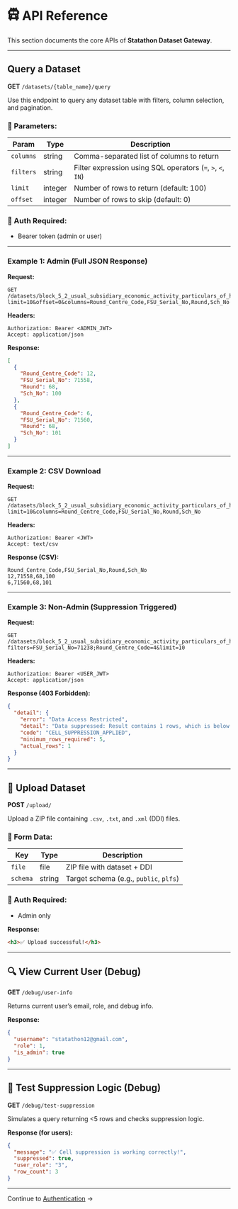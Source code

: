 # 🛱️ API Reference

This section documents the core APIs of  **Statathon Dataset Gateway**.

---

## Query a Dataset

**GET** `/datasets/{table_name}/query`

Use this endpoint to query any dataset table with filters, column selection, and pagination.

### 🔹 Parameters:

| Param     | Type    | Description                                                 |
| --------- | ------- | ----------------------------------------------------------- |
| `columns` | string  | Comma-separated list of columns to return                   |
| `filters` | string  | Filter expression using SQL operators (`=`, `>`, `<`, `IN`) |
| `limit`   | integer | Number of rows to return (default: 100)                     |
| `offset`  | integer | Number of rows to skip (default: 0)                         |

### 🔐 Auth Required:

* Bearer token (admin or user)

---

### Example 1: Admin (Full JSON Response)

**Request:**

```
GET /datasets/block_5_2_usual_subsidiary_economic_activity_particulars_of_hou/query?limit=10&offset=0&columns=Round_Centre_Code,FSU_Serial_No,Round,Sch_No
```

**Headers:**

```
Authorization: Bearer <ADMIN_JWT>
Accept: application/json
```

**Response:**

```json
[
  {
    "Round_Centre_Code": 12,
    "FSU_Serial_No": 71558,
    "Round": 68,
    "Sch_No": 100
  },
  {
    "Round_Centre_Code": 6,
    "FSU_Serial_No": 71560,
    "Round": 68,
    "Sch_No": 101
  }
]
```

---

### Example 2: CSV Download

**Request:**

```
GET /datasets/block_5_2_usual_subsidiary_economic_activity_particulars_of_hou/query?limit=10&columns=Round_Centre_Code,FSU_Serial_No,Round,Sch_No
```

**Headers:**

```
Authorization: Bearer <JWT>
Accept: text/csv
```

**Response (CSV):**

```
Round_Centre_Code,FSU_Serial_No,Round,Sch_No
12,71558,68,100
6,71560,68,101
```

---

### Example 3: Non-Admin (Suppression Triggered)

**Request:**

```
GET /datasets/block_5_2_usual_subsidiary_economic_activity_particulars_of_hou/query?filters=FSU_Serial_No=71238;Round_Centre_Code=4&limit=10
```

**Headers:**

```
Authorization: Bearer <USER_JWT>
Accept: application/json
```

**Response (403 Forbidden):**

```json
{
  "detail": {
    "error": "Data Access Restricted",
    "detail": "Data suppressed: Result contains 1 rows, which is below the minimum threshold of 5 rows required for privacy protection.",
    "code": "CELL_SUPPRESSION_APPLIED",
    "minimum_rows_required": 5,
    "actual_rows": 1
  }
}
```

---

## 📄 Upload Dataset

**POST** `/upload/`

Upload a ZIP file containing `.csv`, `.txt`, and `.xml` (DDI) files.

### 🔹 Form Data:

| Key      | Type   | Description                            |
| -------- | ------ | -------------------------------------- |
| `file`   | file   | ZIP file with dataset + DDI            |
| `schema` | string | Target schema (e.g., `public`, `plfs`) |

### 🔐 Auth Required:

* Admin only

**Response:**

```html
<h3>✅ Upload successful!</h3>
```

---

## 🔍 View Current User (Debug)

**GET** `/debug/user-info`

Returns current user’s email, role, and debug info.

**Response:**

```json
{
  "username": "statathon12@gmail.com",
  "role": 1,
  "is_admin": true
}
```

---

## 🔎 Test Suppression Logic (Debug)

**GET** `/debug/test-suppression`

Simulates a query returning <5 rows and checks suppression logic.

**Response (for users):**

```json
{
  "message": "✅ Cell suppression is working correctly!",
  "suppressed": true,
  "user_role": "3",
  "row_count": 3
}
```

---

Continue to [Authentication](auth.md) →
